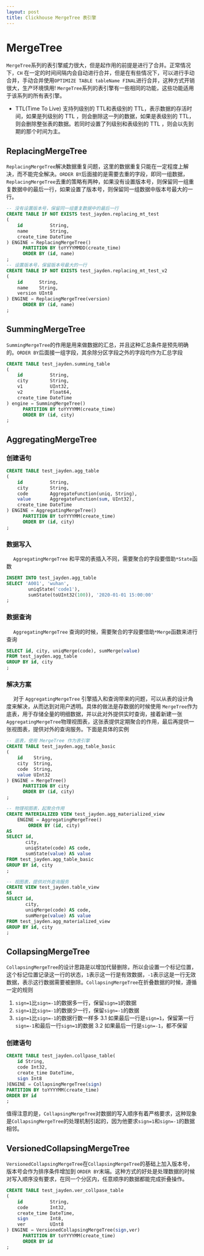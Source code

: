 ```yaml
---
layout: post
title: Clickhouse MergeTree 表引擎
---
```

# MergeTree
```MergeTree```系列的表引擎威力很大，但是起作用的前提是进行了合并。正常情况下，```CH``` 在一定的时间间隔内会自动进行合并，但是在有些情况下，可以进行手动合并，手动合并使用```OPTIMIZE TABLE tableName FINAL```进行合并，这种方式开销很大，生产环境慎用! ```MergeTree```系列的表引擎有一些相同的功能，这些功能适用于该系列的所有表引擎。

- TTL(Time To Live)
    支持列级别的 TTL和表级别的 TTL，表示数据的存活时间，如果是列级别的 TTL ，则会删除这一列的数据，如果是表级别的 TTL，则会删除整张表的数据。若同时设置了列级别和表级别的 TTL ，则会以先到期的那个时间为主。

## ReplacingMergeTree
```ReplacingMergeTree```解决数据重复问题，这里的数据重复只能在一定程度上解决，而不能完全解决。```ORDER BY```后面接的是需要去重的字段，即同一组数据，```ReplacingMergeTree```去重的策略有两种，如果没有设置版本号，则保留同一组重复数据中的最后一行，如果设置了版本号，则保留同一组数据中版本号最大的一行。
```sql
-- 没有设置版本号，保留同一组重复数据中的最后一行
CREATE TABLE IF NOT EXISTS test_jayden.replacing_mt_test
(
    id          String,
    name        String,
    create_time DateTime
) ENGINE = ReplacingMergeTree()
      PARTITION BY toYYYYMMDD(create_time)
      ORDER BY (id, name)
;
-- 设置版本号，保留版本号最大的一行
CREATE TABLE IF NOT EXISTS test_jayden.replacing_mt_test_v2
(
    id      String,
    name    String,
    version UInt8
) ENGINE = ReplacingMergeTree(version)
      ORDER BY (id, name)
;
```
## SummingMergeTree
```SummingMergeTree```的作用是用来做数据的汇总，并且这种汇总条件是预先明确的。```ORDER BY```后面接一组字段，其余除分区字段之外的字段均作为汇总字段
```sql
CREATE TABLE test_jayden.summing_table
(
    id          String,
    city        String,
    v1          UInt32,
    v2          Float64,
    create_time DateTime
) engine = SummingMergeTree()
      PARTITION BY toYYYYMM(create_time)
      ORDER BY (id, city)
;
```
## AggregatingMergeTree
###  创建语句
```sql
CREATE TABLE test_jayden.agg_table
(
    id          String,
    city        String,
    code        AggregateFunction(uniq, String),
    value       AggregateFunction(sum, UInt32),
    create_time DateTime
) ENGINE = AggregatingMergeTree()
      PARTITION BY toYYYYMM(create_time)
      ORDER BY (id, city)
;
```

###  数据写入
&emsp; ```AggregatingMergeTree``` 和平常的表插入不同，需要聚合的字段要借助```*State```函数
```sql
INSERT INTO test_jayden.agg_table
SELECT 'A001', 'wuhan', 
        uniqState('code1'), 
        sumState(toUInt32(100)), '2020-01-01 15:00:00'
;
```

###  数据查询
&emsp; ```AggregatingMergeTree``` 查询的时候，需要聚合的字段要借助```*Merge```函数来进行查询
```sql
SELECT id, city, uniqMerge(code), sumMerge(value)
FROM test_jayden.agg_table
GROUP BY id, city
;
```

###  解决方案
&emsp; 对于 ```AggregatingMergeTree``` 引擎插入和查询带来的问题，可以从表的设计角度来解决，从而达到对用户透明。具体的做法是存数据的时候使用 ```MergeTree```作为底表，用于存储全量的明细数据，并以此对外提供实时查询，接着新建一张 ```AggregatingMergeTree```物理视图表，这张表提供定期聚合的作用，最后再提供一张视图表，提供对外的查询服务。下面是具体的实例
```sql
-- 底表，使用 MergeTree 作为表引擎
CREATE TABLE test_jayden.agg_table_basic
(
    id    String,
    city  String,
    code  String,
    value UInt32
) ENGINE = MergeTree()
      PARTITION BY city
      ORDER BY (id, city)
;

-- 物理视图表，起聚合作用
CREATE MATERIALIZED VIEW test_jayden.agg_materialized_view
    ENGINE = AggregatingMergeTree()
        ORDER BY (id, city)
AS
SELECT id,
       city,
       uniqState(code) AS code,
       sumState(value) AS value
FROM test_jayden.agg_table_basic
GROUP BY id, city
;

-- 视图表，提供对外查询服务
CREATE VIEW test_jayden.table_view
AS
SELECT id,
       city,
       uniqMerge(code) AS code,
       sumMerge(value) AS value
FROM test_jayden.agg_materialized_view
GROUP BY id, city
;
```

## CollapsingMergeTree 
```CollapsingMergeTree```的设计思路是以增加代替删除，所以会设置一个标记位置，这个标记位置记录这一行的状态，```1```表示这一行是有效数据，```-1```表示这是一行无效数据，表示这行数据需要被删除。```CollapsingMergeTree```在折叠数据的时候，遵循一定的规则
1. ```sign=1```比```sign=-1```的数据多一行，保留```sign=1```的数据
2. ```sign=1```比```sign=-1```的数据少一行，保留```sign=-1```的数据
3.  ```sign=1```比```sign=-1```的数据行数一样多
    3.1 如果最后一行是```sign=1```，保留第一行```sign=-1```和最后一行```sign=1```的数据
    3.2 如果最后一行是```sign=-1```，都不保留

###  创建语句

```sql
CREATE TABLE test_jayden.collpase_table(
    id String,
    code Int32,
    create_time DateTime,
    sign Int8
)ENGINE = CollapsingMergeTree(sign)
PARTITION BY toYYYYMM(create_time)
ORDER BY id
;
```
值得注意的是，```CollapsingMergeTree```对数据的写入顺序有着严格要求，这种现象是```CollapsingMergeTree```的处理机制引起的，因为他要求```sign=1```和```sign=-1```的数据相邻。



## VersionedCollapsingMergeTree
```VersionedCollapsingMergeTree```在```CollapsingMergeTree```的基础上加入版本号，版本号会作为排序条件增加到 ```ORDER BY```末端。这种方式的好处是处理数据的时候对写入顺序没有要求，在同一个分区内，任意顺序的数据都能完成折叠操作。
```sql
CREATE TABLE test_jayden.ver_collpase_table
(
    id          String,
    code        Int32,
    create_time DateTime,
    sign        Int8,
    ver         UInt8
) ENGINE = VersionedCollapsingMergeTree(sign,ver)
      PARTITION BY toYYYYMM(create_time)
      ORDER BY id
;
```
